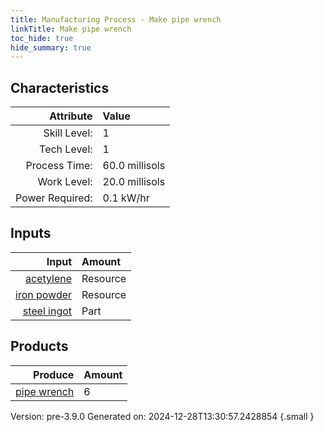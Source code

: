```yaml
---
title: Manufacturing Process - Make pipe wrench
linkTitle: Make pipe wrench
toc_hide: true
hide_summary: true
---
```



## Characteristics

| Attribute      | Value |
|--------:|:------|
|Skill Level:|1|
|Tech Level:|1|
|Process Time:|60.0 millisols|
|Work Level:|20.0 millisols|
|Power Required:|0.1 kW/hr|

## Inputs

| Input      | Amount |
|--------:|:------|
|[acetylene](/docs/definitions/resource/acetylene)|Resource|0.1 kg|
|[iron powder](/docs/definitions/resource/iron-powder)|Resource|1.0 kg|
|[steel ingot](/docs/definitions/part/steel-ingot)|Part|2|

## Products


| Produce      | Amount |
|--------:|:------|
|[pipe wrench](/docs/definitions/part/pipe-wrench)|6|


Version: pre-3.9.0 Generated on: 2024-12-28T13:30:57.2428854
{.small }

